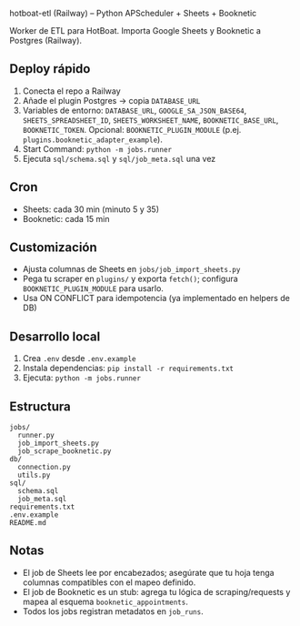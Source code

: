 hotboat-etl (Railway) – Python APScheduler + Sheets + Booknetic

Worker de ETL para HotBoat. Importa Google Sheets y Booknetic a Postgres (Railway).

## Deploy rápido
1. Conecta el repo a Railway
2. Añade el plugin Postgres → copia `DATABASE_URL`
3. Variables de entorno: `DATABASE_URL`, `GOOGLE_SA_JSON_BASE64`, `SHEETS_SPREADSHEET_ID`, `SHEETS_WORKSHEET_NAME`, `BOOKNETIC_BASE_URL`, `BOOKNETIC_TOKEN`. Opcional: `BOOKNETIC_PLUGIN_MODULE` (p.ej. `plugins.booknetic_adapter_example`).
4. Start Command: `python -m jobs.runner`
5. Ejecuta `sql/schema.sql` y `sql/job_meta.sql` una vez

## Cron
- Sheets: cada 30 min (minuto 5 y 35)
- Booknetic: cada 15 min

## Customización
- Ajusta columnas de Sheets en `jobs/job_import_sheets.py`
- Pega tu scraper en `plugins/` y exporta `fetch()`; configura `BOOKNETIC_PLUGIN_MODULE` para usarlo.
- Usa ON CONFLICT para idempotencia (ya implementado en helpers de DB)

## Desarrollo local
1. Crea `.env` desde `.env.example`
2. Instala dependencias: `pip install -r requirements.txt`
3. Ejecuta: `python -m jobs.runner`

## Estructura
```
jobs/
  runner.py
  job_import_sheets.py
  job_scrape_booknetic.py
db/
  connection.py
  utils.py
sql/
  schema.sql
  job_meta.sql
requirements.txt
.env.example
README.md
```

## Notas
- El job de Sheets lee por encabezados; asegúrate que tu hoja tenga columnas compatibles con el mapeo definido.
- El job de Booknetic es un stub: agrega tu lógica de scraping/requests y mapea al esquema `booknetic_appointments`.
- Todos los jobs registran metadatos en `job_runs`.


